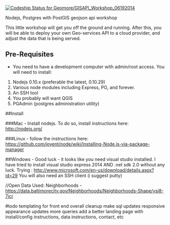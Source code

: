 [ ![Codeship Status for Geomore/GISAPI_Workshop_06192014](https://www.codeship.io/projects/2115e9f0-f072-0131-1924-5699c2e7bb50/status)](https://www.codeship.io/projects/27397)

Nodejs, Postgres with PostGIS geojson api workshop

This little workshop will get you off the ground and running.  After this, you will be able to deploy your own Geo-services API to a cloud provider, and adjust the data that is being served.

## Pre-Requisites
- You need to have a development computer with admin/root access. You will need to install:
1.  Nodejs 0.10.x (preferable the latest, 0.10.29)
2.  Various node modules including Express, PG, and forever.
3.  An SSH tool
4.  You probably will want QGIS
5.  PGAdmin (postgres administration utility)

##Install

###Mac - Install nodejs.  To do so, install instructions here: http://nodejs.org/

###Linux - follow the instructions here:  https://github.com/joyent/node/wiki/Installing-Node.js-via-package-manager

##Windows - Good luck - it looks like you need visual studio installed.  I have tried to install visual studio express 2014 AND .net sdk 2.0 without any luck.  Trying : http://www.microsoft.com/en-us/download/details.aspx?id=29  You will also need an SSH client (i suggest putty)


//Open Data Used:
Neighborhoods - https://data.baltimorecity.gov/Neighborhoods/Neighborhoods-Shape/ysi8-7icr

#todo
templating for front end
overall cleanup
make sql updates responsive
appearance updates
more queries
add a better landing page with install/config instructions, data instructions, contact, etc